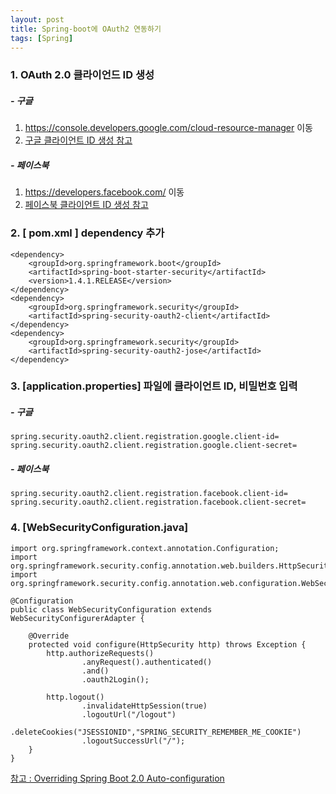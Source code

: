 ```yaml
---
layout: post
title: Spring-boot에 OAuth2 연동하기
tags: [Spring]
---
```


### 1. OAuth 2.0 클라이언드 ID 생성
##### - 구글
1. https://console.developers.google.com/cloud-resource-manager 이동
2. [구글 클라이언트 ID 생성 참고](https://m.blog.naver.com/PostView.nhn?blogId=p952973&logNo=221028003470&categoryNo=18&proxyReferer=&proxyReferer=https%3A%2F%2Fwww.google.co.kr%2F)

##### - 페이스북

1. https://developers.facebook.com/ 이동
2. [페이스북 클라이언트 ID 생성 참고](https://dreamyoungs.github.io/tip/facebook-login-connect)

### 2. [ pom.xml ] dependency 추가
```
<dependency>
    <groupId>org.springframework.boot</groupId>
    <artifactId>spring-boot-starter-security</artifactId>
    <version>1.4.1.RELEASE</version>
</dependency>
<dependency>
    <groupId>org.springframework.security</groupId>
    <artifactId>spring-security-oauth2-client</artifactId>
</dependency>
<dependency>
    <groupId>org.springframework.security</groupId>
    <artifactId>spring-security-oauth2-jose</artifactId>
</dependency>
```

### 3. [application.properties] 파일에 클라이언트 ID, 비밀번호 입력

##### - 구글

```
spring.security.oauth2.client.registration.google.client-id=
spring.security.oauth2.client.registration.google.client-secret=
```

##### - 페이스북

```
spring.security.oauth2.client.registration.facebook.client-id=
spring.security.oauth2.client.registration.facebook.client-secret=
```

### 4. [WebSecurityConfiguration.java]

```
import org.springframework.context.annotation.Configuration;
import org.springframework.security.config.annotation.web.builders.HttpSecurity;
import org.springframework.security.config.annotation.web.configuration.WebSecurityConfigurerAdapter;

@Configuration
public class WebSecurityConfiguration extends WebSecurityConfigurerAdapter {

    @Override
    protected void configure(HttpSecurity http) throws Exception {
        http.authorizeRequests()
                .anyRequest().authenticated()
                .and()
                .oauth2Login();

        http.logout()
                .invalidateHttpSession(true)
                .logoutUrl("/logout")
                .deleteCookies("JSESSIONID","SPRING_SECURITY_REMEMBER_ME_COOKIE")
                .logoutSuccessUrl("/");
    }
}
```

[참고 : Overriding Spring Boot 2.0 Auto-configuration](https://docs.spring.io/spring-security/site/docs/current/reference/html/jc.html)
